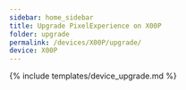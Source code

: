 ```yaml
---
sidebar: home_sidebar
title: Upgrade PixelExperience on X00P
folder: upgrade
permalink: /devices/X00P/upgrade/
device: X00P
---
```

{% include templates/device_upgrade.md %}
